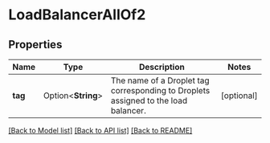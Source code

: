 # LoadBalancerAllOf2

## Properties

Name | Type | Description | Notes
------------ | ------------- | ------------- | -------------
**tag** | Option<**String**> | The name of a Droplet tag corresponding to Droplets assigned to the load balancer. | [optional]

[[Back to Model list]](../README.md#documentation-for-models) [[Back to API list]](../README.md#documentation-for-api-endpoints) [[Back to README]](../README.md)


